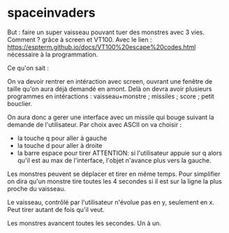 # spaceinvaders

But : faire un super vaisseau pouvant tuer des monstres avec 3 vies. 
Comment ? grâce à screen et VT100. 
Avec le lien : https://espterm.github.io/docs/VT100%20escape%20codes.html nécessaire à la programmation. 

Ce qu'on sait : 

On va devoir rentrer en intéraction avec screen, ouvrant une fenêtre de taille qu'on aura déjà demandé en amont. Delà on devra avoir plusieurs programmes en intéractions : vaisseau+monstre ; missiles ; score ; petit bouclier. 

On aura donc a gerer une interface avec un missile qui bouge suivant la demande de l'utilisateur. Par choix avec ASCII on va choisir : 

- la touche q pour aller à gauche
- la touche d pour aller à droite
- la barre espace pour tirer 
ATTENTION: si l'utilisateur appuie sur q alors qu'il est au max de l'interface, l'objet n'avance plus vers la gauche. 

Les monstres peuvent se déplacer et tirer en même temps. Pour simplifier on dira qu'un monstre tire toutes les 4 secondes si il est sur la ligne la plus proche du vaisseau. 

Le vaisseau, contrôlé par l'utilisateur n'évolue pas en y, seulement en x. Peut tirer autant de fois qu'il veut. 

Les monstres avancent toutes les secondes. Un à un. 
